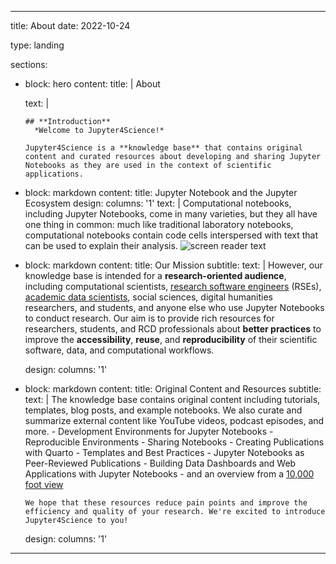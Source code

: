 

---
title: About
date: 2022-10-24

type: landing

sections:
  - block: hero
    content:
      title: |
        About
     
      text: |
        <br>
        
        ## **Introduction**
          *Welcome to Jupyter4Science!*
          
        Jupyter4Science is a **knowledge base** that contains original content and curated resources about developing and sharing Jupyter Notebooks as they are used in the context of scientific applications.
  
  - block: markdown
    content:
      title: Jupyter Notebook and the Jupyter Ecosystem
      design:
      columns: '1'
      text: |
        Computational notebooks, including Jupyter Notebooks, come in many varieties, but they all have one thing in common: much like traditional laboratory notebooks, computational notebooks contain code cells interspersed with text that can be used to explain their analysis. ![screen reader text](image1.png "This is an example of text")


  - block: markdown
    content:
      title: Our Mission 
      subtitle: 
      text: |
        However, our knowledge base is intended for a **research-oriented audience**, including computational scientists, [research software engineers](https://us-rse.org/about/what-is-an-rse/) (RSEs), [academic data scientists](https://academicdatascience.org/community-projects/career-guidebook/), social sciences, digital humanities researchers, and students, and anyone else who use Jupyter Notebooks to conduct research. Our aim is to provide rich resources for researchers, students, and RCD professionals about **better practices** to improve the **accessibility**, **reuse**, and **reproducibility** of their scientific software, data, and computational workflows.
    
    design:
      columns: '1'
   
  
  - block: markdown
    content:
      title: Original Content and Resources
      subtitle:
      text: |
        The knowledge base contains original content including tutorials, templates, blog posts, and example notebooks. We also curate and summarize external content like YouTube videos, podcast episodes, and more.
        - Development Environments for Jupyter Notebooks
        - Reproducible Environments
        - Sharing Notebooks
        - Creating Publications with Quarto
        - Templates and Best Practices
        - Jupyter Notebooks as Peer-Reviewed Publications
        - Building Data Dashboards and Web Applications with Jupyter Notebooks
        - and an overview from a [10,000 foot view]()
        
        We hope that these resources reduce pain points and improve the efficiency and quality of your research. We're excited to introduce Jupyter4Science to you!
  
    design:
      columns: '1'
---